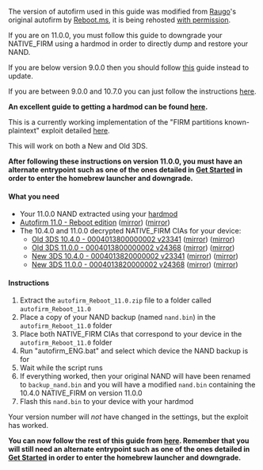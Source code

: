 The version of autofirm used in this guide was modified from [Raugo](https://gbatemp.net/members/356694/)'s original autofirm by [Reboot.ms](https://www.reboot.ms/forum/threads/2403/), it is being rehosted [with permission](http://archive.is/KOrWp).

If you are on 11.0.0, you must follow this guide to downgrade your NATIVE_FIRM using a hardmod in order to directly dump and restore your NAND.    

If you are below version 9.0.0 then you should follow [this](https://github.com/Plailect/Guide/wiki/9.2.0-Update) guide instead to update.    

If you are between 9.0.0 and 10.7.0 you can just follow the instructions [here](https://github.com/Plailect/Guide/wiki/Get-Started).    

**An excellent guide to getting a hardmod can be found [here](https://gbatemp.net/threads/414498/).**

This is a currently working implementation of the "FIRM partitions known-plaintext" exploit detailed [here](https://www.3dbrew.org/wiki/3DS_System_Flaws).

This will work on both a New and Old 3DS.

**After following these instructions on version 11.0.0, you must have an alternate entrypoint such as one of the ones detailed in [Get Started](https://github.com/Plailect/Guide/wiki/Get-Started) in order to enter the homebrew launcher and downgrade.**

#### What you need

* Your 11.0.0 NAND extracted using your [hardmod](https://gbatemp.net/threads/414498/)
* <a href="https://plailect.github.io/Guide/autofirm_Reboot_11.0.torrent" target="_blank">Autofirm 11.0 - Reboot edition</a> ([mirror](https://mega.nz/#!dl8ASTjB!2jsKbAYTAlspHhxYCt9Wzvia74xEvgtzGQxGLe3TJiM)) ([mirror](https://drive.google.com/open?id=0BzPfvjeuhqoDRTlwYUQ1NDJoVlk))
* The 10.4.0 and 11.0.0 decrypted NATIVE_FIRM CIAs for your device:
    + <a href="https://plailect.github.io/Guide/o3DS%2010.4.torrent" target="_blank">Old 3DS 10.4.0 - 0004013800000002 v23341</a> ([mirror](https://mega.nz/#!I5EmyCZC!pU-bG9Esg30LINlasTP43Sei6aDNnTIzh1ojwECKOrU)) ([mirror](https://drive.google.com/open?id=0BzPfvjeuhqoDUGxYbmkwVThSUHc))    
    + <a href="https://plailect.github.io/Guide/o3DS%2011.0.torrent" target="_blank">Old 3DS 11.0.0 - 0004013800000002 v24368</a> ([mirror](https://mega.nz/#!AgUGAbKD!0iNXI1ioLM7mBzACfBrPLotYk8g-LzcdTgcuTsQCmHQ)) ([mirror](https://drive.google.com/open?id=0BzPfvjeuhqoDaG1jbERyQ1BGcHc))    
    + <a href="https://plailect.github.io/Guide/n3DS%2010.4.torrent" target="_blank">New 3DS 10.4.0 - 0004013820000002 v23341</a> ([mirror](https://mega.nz/#!1xcEAApQ!anu5UenuD-uEm6z14n680rQThEgViAsytWh5ZuTa_hc)) ([mirror](https://drive.google.com/open?id=0BzPfvjeuhqoDRHlOTWJZNGtxVkk))
    + <a href="https://plailect.github.io/Guide/n3DS%2011.0.torrent" target="_blank">New 3DS 11.0.0 - 0004013820000002 v24368</a> ([mirror](https://mega.nz/#!dk8BgZaJ!8EM0Wk4NHl6-_O4hhcatIpAx-vfkjMKZs7uQh__OKRw)) ([mirror](https://drive.google.com/open?id=0BzPfvjeuhqoDeVhnUU1semtNQjQ))

#### Instructions

1. Extract the `autofirm_Reboot_11.0.zip` file to a folder called `autofirm_Reboot_11.0`
2. Place a copy of your NAND backup (named `nand.bin`) in the `autofirm_Reboot_11.0` folder
4. Place both NATIVE_FIRM CIAs that correspond to your device in the `autofirm_Reboot_11.0` folder
7. Run "autofirm_ENG.bat" and select which device the NAND backup is for
8. Wait while the script runs
8. If everything worked, then your original NAND will have been renamed to `backup_nand.bin` and you will have a modified `nand.bin` containing the 10.4.0 NATIVE_FIRM on version 11.0.0
9. Flash this `nand.bin` to your device with your hardmod

Your version number will *not* have changed in the settings, but the exploit has worked.

**You can now follow the rest of this guide from [here](https://github.com/Plailect/Guide/wiki/Part-1-(Homebrew)). Remember that you will still need an alternate entrypoint such as one of the ones detailed in [Get Started](https://github.com/Plailect/Guide/wiki/Get-Started) in order to enter the homebrew launcher and downgrade.**

